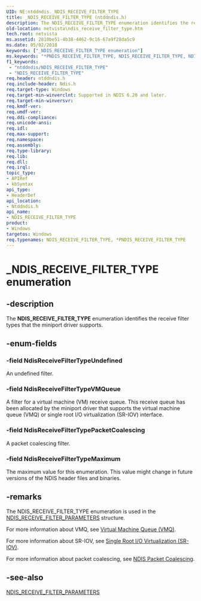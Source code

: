 ```yaml
---
UID: NE:ntddndis._NDIS_RECEIVE_FILTER_TYPE
title: _NDIS_RECEIVE_FILTER_TYPE (ntddndis.h)
description: The NDIS_RECEIVE_FILTER_TYPE enumeration identifies the receive filter types that the miniport driver supports.
old-location: netvista\ndis_receive_filter_type.htm
tech.root: netvista
ms.assetid: 2810be51-4b38-4462-9c16-67a9f28da5c9
ms.date: 05/02/2018
keywords: ["_NDIS_RECEIVE_FILTER_TYPE enumeration"]
ms.keywords: "*PNDIS_RECEIVE_FILTER_TYPE, NDIS_RECEIVE_FILTER_TYPE, NDIS_RECEIVE_FILTER_TYPE enumeration [Network Drivers Starting with Windows Vista], NdisReceiveFilterTypeMaximum, NdisReceiveFilterTypePacketCoalescing, NdisReceiveFilterTypeUndefined, NdisReceiveFilterTypeVMQueue, PNDIS_RECEIVE_FILTER_TYPE, PNDIS_RECEIVE_FILTER_TYPE enumeration pointer [Network Drivers Starting with Windows Vista], _NDIS_RECEIVE_FILTER_TYPE, netvista.ndis_receive_filter_type, ntddndis/NDIS_RECEIVE_FILTER_TYPE, ntddndis/NdisReceiveFilterTypeMaximum, ntddndis/NdisReceiveFilterTypePacketCoalescing, ntddndis/NdisReceiveFilterTypeUndefined, ntddndis/NdisReceiveFilterTypeVMQueue, ntddndis/PNDIS_RECEIVE_FILTER_TYPE, virtual_machine_queue_ref_8965d6c0-b700-46cd-9386-0e2cdc5da4c9.xml"
f1_keywords:
 - "ntddndis/NDIS_RECEIVE_FILTER_TYPE"
 - "NDIS_RECEIVE_FILTER_TYPE"
req.header: ntddndis.h
req.include-header: Ndis.h
req.target-type: Windows
req.target-min-winverclnt: Supported in NDIS 6.20 and later.
req.target-min-winversvr: 
req.kmdf-ver: 
req.umdf-ver: 
req.ddi-compliance: 
req.unicode-ansi: 
req.idl: 
req.max-support: 
req.namespace: 
req.assembly: 
req.type-library: 
req.lib: 
req.dll: 
req.irql: 
topic_type:
- APIRef
- kbSyntax
api_type:
- HeaderDef
api_location:
- Ntddndis.h
api_name:
- NDIS_RECEIVE_FILTER_TYPE
product:
- Windows
targetos: Windows
req.typenames: NDIS_RECEIVE_FILTER_TYPE, *PNDIS_RECEIVE_FILTER_TYPE
---
```


# _NDIS_RECEIVE_FILTER_TYPE enumeration


## -description


The <b>NDIS_RECEIVE_FILTER_TYPE</b> enumeration identifies the receive filter types that the miniport driver
  supports.


## -enum-fields




### -field NdisReceiveFilterTypeUndefined

An undefined filter.


### -field NdisReceiveFilterTypeVMQueue

A filter for a virtual machine (VM) receive queue. This receive queue has been allocated by the miniport driver that supports the virtual machine queue (VMQ) or single root I/O virtualization (SR-IOV) interface.


### -field NdisReceiveFilterTypePacketCoalescing

A packet coalescing filter.


### -field NdisReceiveFilterTypeMaximum

The maximum value for this enumeration. This value might change in future versions of the NDIS
     header files and binaries.


## -remarks



The NDIS_RECEIVE_FILTER_TYPE enumeration is used in the 
    <a href="https://docs.microsoft.com/windows-hardware/drivers/ddi/ntddndis/ns-ntddndis-_ndis_receive_filter_parameters">
    NDIS_RECEIVE_FILTER_PARAMETERS</a> structure.

For more information about VMQ, see <a href="https://docs.microsoft.com/windows-hardware/drivers/network/virtual-machine-queue--vmq-">Virtual Machine Queue (VMQ)</a>.

For more information about SR-IOV, see <a href="https://docs.microsoft.com/windows-hardware/drivers/network/single-root-i-o-virtualization--sr-iov-">Single Root I/O Virtualization (SR-IOV)</a>.

For more information about packet coalescing, see <a href="https://docs.microsoft.com/windows-hardware/drivers/network/ndis-packet-coalescing">NDIS Packet Coalescing</a>.




## -see-also




<a href="https://docs.microsoft.com/windows-hardware/drivers/ddi/ntddndis/ns-ntddndis-_ndis_receive_filter_parameters">
   NDIS_RECEIVE_FILTER_PARAMETERS</a>
 

 

